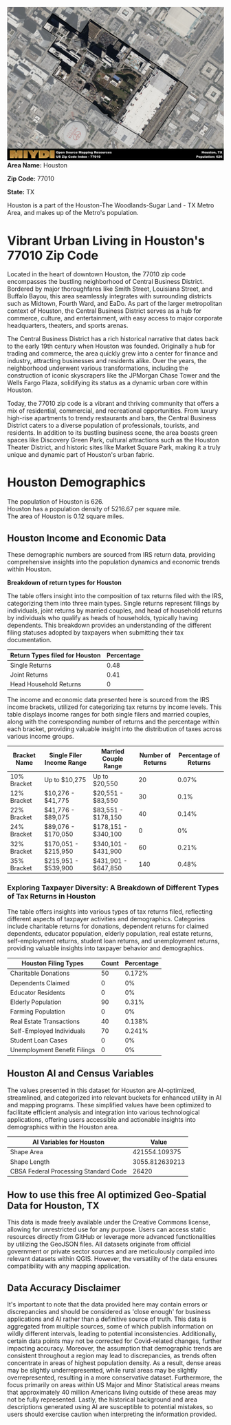 ![Image Alt Text](../_images/77010.png)
**Area Name:** Houston

**Zip Code:** 77010

**State:** TX

Houston is a part of the Houston-The Woodlands-Sugar Land - TX Metro Area, and makes up  of the Metro's population.  

# Vibrant Urban Living in Houston's 77010 Zip Code

Located in the heart of downtown Houston, the 77010 zip code encompasses the bustling neighborhood of Central Business District. Bordered by major thoroughfares like Smith Street, Louisiana Street, and Buffalo Bayou, this area seamlessly integrates with surrounding districts such as Midtown, Fourth Ward, and EaDo. As part of the larger metropolitan context of Houston, the Central Business District serves as a hub for commerce, culture, and entertainment, with easy access to major corporate headquarters, theaters, and sports arenas.

The Central Business District has a rich historical narrative that dates back to the early 19th century when Houston was founded. Originally a hub for trading and commerce, the area quickly grew into a center for finance and industry, attracting businesses and residents alike. Over the years, the neighborhood underwent various transformations, including the construction of iconic skyscrapers like the JPMorgan Chase Tower and the Wells Fargo Plaza, solidifying its status as a dynamic urban core within Houston.

Today, the 77010 zip code is a vibrant and thriving community that offers a mix of residential, commercial, and recreational opportunities. From luxury high-rise apartments to trendy restaurants and bars, the Central Business District caters to a diverse population of professionals, tourists, and residents. In addition to its bustling business scene, the area boasts green spaces like Discovery Green Park, cultural attractions such as the Houston Theater District, and historic sites like Market Square Park, making it a truly unique and dynamic part of Houston's urban fabric.

# Houston Demographics

The population of Houston is 626.  
Houston has a population density of 5216.67 per square mile.  
The area of Houston is 0.12 square miles.  

## Houston Income and Economic Data

These demographic numbers are sourced from IRS return data, providing comprehensive insights into the population dynamics and economic trends within Houston.

**Breakdown of return types for Houston**

The table offers insight into the composition of tax returns filed with the IRS, categorizing them into three main types. Single returns represent filings by individuals, joint returns by married couples, and head of household returns by individuals who qualify as heads of households, typically having dependents. This breakdown provides an understanding of the different filing statuses adopted by taxpayers when submitting their tax documentation.

| Return Types filed for Houston                              | Percentage          |
|----------------------------------------------------------|---------------------|
| Single Returns                                            | 0.48 |
| Joint Returns                                             | 0.41 |
| Head Household Returns                                    | 0 |

The income and economic data presented here is sourced from the IRS income brackets, utilized for categorizing tax returns by income levels. This table displays income ranges for both single filers and married couples, along with the corresponding number of returns and the percentage within each bracket, providing valuable insight into the distribution of taxes across various income groups.

| Bracket Name       | Single Filer Income Range | Married Couple Range | Number of Returns | Percentage of Returns |
|--------------------|----------------------------|----------------------|-------------------|-----------------------|
| 10% Bracket        | Up to $10,275              | Up to $20,550        | 20 | 0.07% |
| 12% Bracket        | $10,276 - $41,775          | $20,551 - $83,550    | 30 | 0.1% |
| 22% Bracket        | $41,776 - $89,075          | $83,551 - $178,150   | 40 | 0.14% |
| 24% Bracket        | $89,076 - $170,050         | $178,151 - $340,100  | 0 | 0% |
| 32% Bracket        | $170,051 - $215,950        | $340,101 - $431,900  | 60 | 0.21% |
| 35% Bracket        | $215,951 - $539,900        | $431,901 - $647,850  | 140 | 0.48% |

### Exploring Taxpayer Diversity: A Breakdown of Different Types of Tax Returns in Houston

The table offers insights into various types of tax returns filed, reflecting different aspects of taxpayer activities and demographics. Categories include charitable returns for donations, dependent returns for claimed dependents, educator population, elderly population, real estate returns, self-employment returns, student loan returns, and unemployment returns, providing valuable insights into taxpayer behavior and demographics.

| Houston Filing Types                    | Count | Percentage |
|--------------------------------------|-------|------------|
| Charitable Donations                 | 50 | 0.172% |
| Dependents Claimed                   | 0 | 0% |
| Educator Residents                   | 0 | 0% |
| Elderly Population                   | 90 | 0.31% |
| Farming Population                   | 0 | 0% |
| Real Estate Transactions             | 40 | 0.138% |
| Self-Employed Individuals            | 70 | 0.241% |
| Student Loan Cases                   | 0 | 0% |
| Unemployment Benefit Filings         | 0 | 0% |

## Houston AI and Census Variables

The values presented in this dataset for Houston are AI-optimized, streamlined, and categorized into relevant buckets for enhanced utility in AI and mapping programs. These simplified values have been optimized to facilitate efficient analysis and integration into various technological applications, offering users accessible and actionable insights into demographics within the Houston area.

| AI Variables for Houston | Value |
|-------------|-------|
| Shape Area | 421554.109375 |
| Shape Length | 3055.812639213 |
| CBSA Federal Processing Standard Code | 26420 |

## How to use this free AI optimized Geo-Spatial Data for Houston, TX

This data is made freely available under the Creative Commons license, allowing for unrestricted use for any purpose. Users can access static resources directly from GitHub or leverage more advanced functionalities by utilizing the GeoJSON files. All datasets originate from official government or private sector sources and are meticulously compiled into relevant datasets within QGIS. However, the versatility of the data ensures compatibility with any mapping application.

## Data Accuracy Disclaimer
It's important to note that the data provided here may contain errors or discrepancies and should be considered as 'close enough' for business applications and AI rather than a definitive source of truth. This data is aggregated from multiple sources, some of which publish information on wildly different intervals, leading to potential inconsistencies. Additionally, certain data points may not be corrected for Covid-related changes, further impacting accuracy. Moreover, the assumption that demographic trends are consistent throughout a region may lead to discrepancies, as trends often concentrate in areas of highest population density. As a result, dense areas may be slightly underrepresented, while rural areas may be slightly overrepresented, resulting in a more conservative dataset. Furthermore, the focus primarily on areas within US Major and Minor Statistical areas means that approximately 40 million Americans living outside of these areas may not be fully represented. Lastly, the historical background and area descriptions generated using AI are susceptible to potential mistakes, so users should exercise caution when interpreting the information provided.
